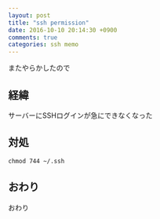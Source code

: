 ```yaml
---
layout: post
title: "ssh permission"
date: 2016-10-10 20:14:30 +0900
comments: true
categories: ssh memo 
---
```


またやらかしたので

## 経緯
サーバーにSSHログインが急にできなくなった

## 対処

```
chmod 744 ~/.ssh
```

## おわり
おわり
